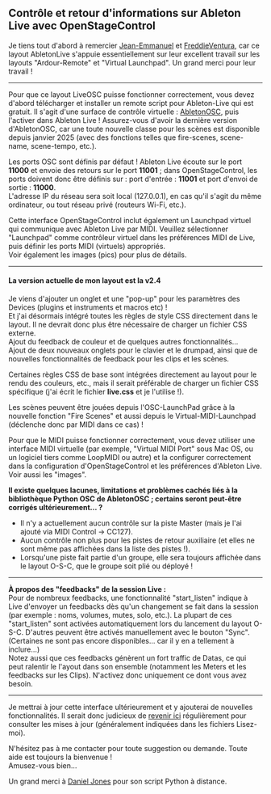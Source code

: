 ## Contrôle et retour d'informations sur Ableton Live avec OpenStageControl

Je tiens tout d'abord à remercier [Jean-Emmanuel](https://github.com/jean-emmanuel/ardour-control) et [FreddieVentura](https://github.com/freddieventura/virtual-launchpad), car ce layout AbletonLive s'appuie essentiellement sur leur excellent travail sur les layouts "Ardour-Remote" et "Virtual Launchpad". Un grand merci pour leur travail !

---
Pour que ce layout LiveOSC puisse fonctionner correctement, vous devez d'abord télécharger et installer un remote script pour Ableton-Live qui est gratuit. Il s'agit d'une surface de contrôle virtuelle : [AbletonOSC](https://github.com/ideoforms/AbletonOSC), puis l'activer dans Ableton Live ! Assurez-vous d'avoir la dernière version d'AbletonOSC, car une toute nouvelle classe pour les scènes est disponible depuis janvier 2025 (avec des fonctions telles que fire-scenes, scene-name, scene-tempo, etc.).

Les ports OSC sont définis par défaut ! Ableton Live écoute sur le port **11000** et envoie des retours sur le port **11001** ; dans OpenStageControl, les ports doivent donc être définis sur : port d'entrée : **11001** et port d'envoi de sortie : **11000**.    
L'adresse IP du réseau sera soit local (127.0.0.1), en cas qu'il s'agit du même ordinateur,  ou tout réseau privé (routeurs Wi-Fi, etc.).

Cette interface OpenStageControl inclut également un Launchpad virtuel qui communique avec Ableton Live par MIDI. Veuillez sélectionner "Launchpad" comme contrôleur virtuel dans les préférences MIDI de Live, puis définir les ports MIDI (virtuels) appropriés.    
Voir également les images (pics) pour plus de détails.

---
#### La version actuelle de mon layout est la v2.4     
Je viens d'ajouter un onglet et une "pop-up" pour les paramètres des Devices (plugins et instruments et macros etc) !    
Et j'ai désormais intégré toutes les règles de style CSS directement dans le layout. Il ne devrait donc plus être nécessaire de charger un fichier CSS externe.   
Ajout du feedback de couleur et de quelques autres fonctionnalités…    
Ajout de deux nouveaux onglets pour le clavier et le drumpad, ainsi que de nouvelles fonctionnalités de feedback pour les clips et les scènes.   

Certaines règles CSS de base sont intégrées directement au layout pour le rendu des couleurs, etc., mais il serait préférable de charger un fichier CSS spécifique (j'ai écrit le fichier **live.css** et je l'utilise !).

Les scènes peuvent être jouées depuis l'OSC-LaunchPad grâce à la nouvelle fonction "Fire Scenes" et aussi depuis le Virtual-MIDI-Launchpad (déclenche donc par MIDI dans ce cas) !

Pour que le MIDI puisse fonctionner correctement, vous devez utiliser une interface MIDI virtuelle (par exemple, "Virtual MIDI Port" sous Mac OS, ou un logiciel tiers comme LoopMIDI ou autre) et la configurer correctement dans la configuration d'OpenStageControl et les préférences d'Ableton Live. Voir aussi les "images".

**Il existe quelques lacunes, limitations et problèmes cachés liés à la bibliothèque Python OSC de AbletonOSC ; certains seront peut-être corrigés ultérieurement… ?**    
- Il n'y a actuellement aucun contrôle sur la piste Master (mais je l'ai ajouté via MIDI Control -> CC127).    
- Aucun contrôle non plus pour les pistes de retour auxiliaire (et elles ne sont même pas affichées dans la liste des pistes !).    
- Lorsqu'une piste fait partie d'un groupe, elle sera toujours affichée dans le layout O-S-C, que le groupe soit plié ou déployé !   

---
**À propos des "feedbacks" de la session Live :**     
Pour de nombreux feedbacks, une fonctionnalité "start_listen" indique à Live d'envoyer un feedbacks dès qu'un changement se fait dans la session (par exemple : noms, volumes, mutes, solo, etc.). La plupart de ces "start_listen" sont activées automatiquement lors du lancement du layout O-S-C. D'autres peuvent être activés manuellement avec le bouton "Sync". (Certaines ne sont pas encore disponibles… car il y en a tellement à inclure…)     
Notez aussi que ces feedbacks génèrent un fort traffic de Datas, ce qui peut ralentir le l'ayout dans son ensemble (notamment les Meters et les feedbacks sur les Clips). N'activez donc uniquement ce dont vous avez besoin.

---
Je mettrai à jour cette interface ultérieurement et y ajouterai de nouvelles fonctionnalités. Il serait donc judicieux de [revenir ici](https://github.com/ziginfo/OpenStageControl-Layouts/tree/main/AbletonLiveOSC) régulièrement pour consulter les mises à jour (généralement indiquées dans les fichiers Lisez-moi).

N'hésitez pas à me contacter pour toute suggestion ou demande. Toute aide est toujours la bienvenue !    
Amusez-vous bien…

Un grand merci à [Daniel Jones](https://github.com/ideoforms) pour son script Python à distance.

